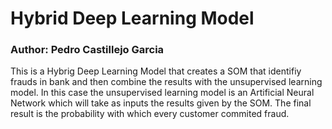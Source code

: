 # Hybrid Deep Learning Model

### Author: Pedro Castillejo Garcia

This is a Hybrig Deep Learning Model that creates a SOM that identifiy frauds in bank and then combine the results with the unsupervised learning model. 
In this case the unsupervised learning model is an Artificial Neural Network which will take as inputs the results given by the SOM. The final result is the probability with which every customer commited fraud.
